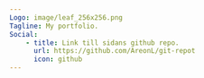 ```yaml
---
Logo: image/leaf_256x256.png
Tagline: My portfolio.
Social:
    - title: Link till sidans github repo.
      url: https://github.com/AreonL/git-repot
      icon: github
---
```

